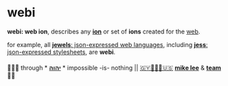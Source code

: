 # webi

**webi: web ion**, describes any **[ion](ion.md#ion)** or set of **ions** created
for the [web](https://en.wikipedia.org/wiki/World_Wide_Web).

for example, all
[**jewels**: json-expressed web languages](jewels.md#jewels),
including
[**jess**: json-expressed stylesheets](jess.md#jess),
are **webi**.

####

🙇🏾‍♂️ through * [**יהוה**](../LICENSE.txt#L1) * impossible -is- nothing ||
[🇬🇾👨🏾‍💻🇺🇸](https://en.wikipedia.org/wiki/Guyana)
[**mike lee**](https://github.com/iskitz) &
[**team**](https://team.ionify.net/)
🤲🏾
